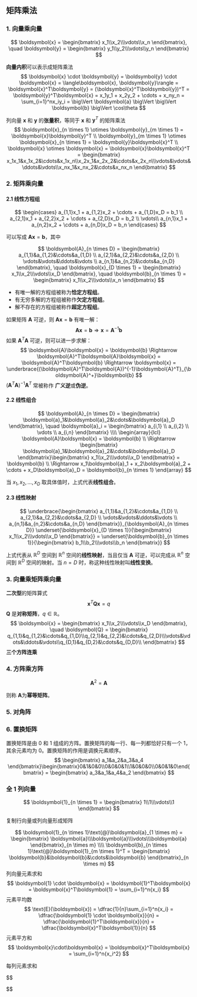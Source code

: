 ## 矩阵乘法

### 1. 向量乘向量

$$
\boldsymbol{x} = \begin{bmatrix} x_1\\x_2\\\vdots\\x_n \end{bmatrix}, \quad
\boldsymbol{y} = \begin{bmatrix} y_1\\y_2\\\vdots\\y_n \end{bmatrix}
$$

**向量内积**可以表示成矩阵乘法
$$
\boldsymbol{x} \cdot \boldsymbol{y} = \boldsymbol{y} \cdot \boldsymbol{x} = \langle\boldsymbol{x}, \boldsymbol{y}\rangle = \boldsymbol{x}^T\boldsymbol{y} = (\boldsymbol{x}^T\boldsymbol{y})^T = \boldsymbol{y}^T\boldsymbol{x} = x_1y_1 + x_2y_2 + \cdots + x_ny_n = \sum_{i=1}^nx_iy_i = \big\Vert \boldsymbol{a} \big\Vert \big\Vert \boldsymbol{b} \big\Vert \cos\theta
$$

列向量 $\boldsymbol{x}$ 和 $\boldsymbol{y}$ 的**张量积**，等同于  $\boldsymbol{x}$ 和 $\boldsymbol{y}^T$ 的矩阵乘法
$$
\boldsymbol{x}_{n \times 1} \otimes \boldsymbol{y}_{m \times 1} = \boldsymbol{x}\boldsymbol{y}^T \\
\boldsymbol{y}_{m \times 1} \otimes \boldsymbol{x}_{n \times 1} = \boldsymbol{y}\boldsymbol{x}^T \\
\boldsymbol{x} \otimes \boldsymbol{x} = \boldsymbol{x}\boldsymbol{x}^T = \begin{bmatrix} x_1x_1&x_1x_2&\cdots&x_1x_n\\x_2x_1&x_2x_2&\cdots&x_2x_n\\\vdots&\vdots&\ddots&\vdots\\x_nx_1&x_nx_2&\cdots&x_nx_n \end{bmatrix}
$$

### 2. 矩阵乘向量

#### 2.1 线性方程组

$$
\begin{cases}
a_{1,1}x_1 + a_{1,2}x_2 + \cdots + a_{1,D}x_D = b_1 \\
a_{2,1}x_1 + a_{2,2}x_2 + \cdots + a_{2,D}x_D = b_2 \\
\vdots\\
a_{n,1}x_1 + a_{n,2}x_2 + \cdots + a_{n,D}x_D = b_n
\end{cases}
$$

可以写成 $\boldsymbol{A}\boldsymbol{x} = \boldsymbol{b}$，其中

$$
\boldsymbol{A}_{n \times D} = 
\begin{bmatrix}
a_{1,1}&a_{1,2}&\cdots&a_{1,D} \\
a_{2,1}&a_{2,2}&\cdots&a_{2,D} \\
\vdots&\vdots&\ddots&\vdots \\
a_{n,1}&a_{n,2}&\cdots&a_{n,D}
\end{bmatrix}, \quad
\boldsymbol{x}_{D \times 1} = 
\begin{bmatrix}
x_1\\x_2\\\vdots\\x_D
\end{bmatrix}, \quad
\boldsymbol{b}_{n \times 1} = 
\begin{bmatrix}
x_1\\x_2\\\vdots\\x_n
\end{bmatrix}
$$

- 有唯一解的方程组被称为**恰定方程组**。
- 有无穷多解的方程组被称作**欠定方程组**。
- 解不存在的方程组被称作**超定方程组**。

如果矩阵 $\boldsymbol{A}$ 可逆，则 $\boldsymbol{A}\boldsymbol{x} = \boldsymbol{b}$ 有唯一解：
$$
\boldsymbol{A}\boldsymbol{x} = \boldsymbol{b} \Rightarrow \boldsymbol{x} = \boldsymbol{A}^{-1}\boldsymbol{b}
$$
如果 $\boldsymbol{A}^T\boldsymbol{A}$ 可逆，则可以进一步求解：
$$
\boldsymbol{A}\boldsymbol{x} = \boldsymbol{b} \Rightarrow \boldsymbol{A}^T\boldsymbol{A}\boldsymbol{x} = \boldsymbol{A}^T\boldsymbol{b} \Rightarrow \boldsymbol{x} = \underbrace{(\boldsymbol{A}^T\boldsymbol{A})^{-1}\boldsymbol{A}^T}_{\boldsymbol{A}^+}\boldsymbol{b}
$$
$(\boldsymbol{A}^T\boldsymbol{A})^{-1}\boldsymbol{A}^T$ 常被称作 **广义逆**或**伪逆**。

#### 2.2 线性组合

$$
\boldsymbol{A}_{n \times D} = \begin{bmatrix} \boldsymbol{a}_1&\boldsymbol{a}_2&\cdots&\boldsymbol{a}_D \end{bmatrix}, \quad \boldsymbol{a}_i = \begin{bmatrix} a_{i,1} \\ a_{i,2} \\ \vdots \\ a_{i,n} \end{bmatrix} \\\\
\begin{array}{lcl}
\boldsymbol{A}\boldsymbol{x} = \boldsymbol{b} \\
\Rightarrow \begin{bmatrix} \boldsymbol{a}_1&\boldsymbol{a}_2&\cdots&\boldsymbol{a}_D \end{bmatrix}\begin{bmatrix} x_1\\x_2\\\vdots\\x_D \end{bmatrix} = \boldsymbol{b} \\
\Rightarrow x_1\boldsymbol{a}_1 + x_2\boldsymbol{a}_2 + \cdots + x_D\boldsymbol{a}_D = \boldsymbol{b}_{n \times 1}
\end{array}
$$

当 $x_1, x_2, \ldots, x_D$ 取具体值时，上式代表**线性组合**。

#### 2.3 线性映射

$$
\underbrace{\begin{bmatrix} a_{1,1}&a_{1,2}&\cdots&a_{1,D} \\ a_{2,1}&a_{2,2}&\cdots&a_{2,D} \\ \vdots&\vdots&\ddots&\vdots \\ a_{n,1}&a_{n,2}&\cdots&a_{n,D} \end{bmatrix}}_{\boldsymbol{A}_{n \times D}} \underset{\boldsymbol{x}_{D \times 1}}{\begin{bmatrix} x_1\\x_2\\\vdots\\x_D \end{bmatrix}} = \underset{\boldsymbol{b}_{n \times 1}}{\begin{bmatrix} b_1\\b_2\\\vdots\\b_n \end{bmatrix}}
$$

上式代表从 $\mathbb{R}^D$ 空间到 $\mathbb{R}^n$ 空间的**线性映射**，当且仅当 $\boldsymbol{A}$ 可逆，可以完成从 $\mathbb{R}^n$ 空间到 $\mathbb{R}^D$ 空间的映射。当 $n=D$ 时，称这种线性映射叫**线性变换**。

### 3. 向量乘矩阵乘向量

**二次型**的矩阵算式
$$
\boldsymbol{x}^T\boldsymbol{Q}\boldsymbol{x} = q 
$$
$\boldsymbol{Q}$ 是**对称矩阵**，$q \in \mathbb{R}$。
$$
\boldsymbol{x} = \begin{bmatrix} x_1\\x_2\\\vdots\\x_D \end{bmatrix}, \quad \boldsymbol{Q} = \begin{bmatrix} q_{1,1}&q_{1,2}&\cdots&q_{1,D}\\q_{2,1}&q_{2,2}&\cdots&q_{2,D}\\\vdots&\vdots&\ddots&\vdots\\q_{D,1}&q_{D,2}&\cdots&q_{D,D}\\ \end{bmatrix}
$$
**三个方阵连乘**





### 4. 方阵乘方阵

$$
\boldsymbol{A}^2 = \boldsymbol{A}
$$

则称 $\boldsymbol{A}$​ 为**幂等矩阵**。



### 5. 对角阵



### 6. 置换矩阵

置换矩阵是由 0 和 1 组成的方阵。置换矩阵的每一行、每一列都恰好只有一个 1，其余元素均为 0。置换矩阵的作用是调换元素顺序。
$$
\begin{bmatrix} a_1&a_2&a_3&a_4 \end{bmatrix}\begin{bmatrix}0&1&0&0\\0&0&0&1\\1&0&0&0\\0&0&1&0\end{bmatrix} = \begin{bmatrix} a_3&a_1&a_4&a_2 \end{bmatrix}
$$







### 全 $1$ 列向量

$$
\boldsymbol{1}_{n \times 1} = \begin{bmatrix} 1\\1\\\vdots\\1 \end{bmatrix}
$$

复制行向量或列向量形成矩阵

$$
\boldsymbol{1}_{n \times 1}\text{@}\boldsymbol{a}_{1 \times m} = \begin{bmatrix} \boldsymbol{a}\\\boldsymbol{a}\\\vdots\\\boldsymbol{a} \end{bmatrix}_{n \times m} \\\\
\boldsymbol{b}_{n \times 1}\text{@}\boldsymbol{1}_{m \times 1}^T = \begin{bmatrix} \boldsymbol{b}&\boldsymbol{b}&\cdots&\boldsymbol{b} \end{bmatrix}_{n \times m}
$$
列向量元素求和
$$
\boldsymbol{1} \cdot \boldsymbol{x} = \boldsymbol{1}^T\boldsymbol{x} = \boldsymbol{x}^T\boldsymbol{1} = \sum_{i=1}^n{x_i}
$$
元素平均数
$$
\text{E}(\boldsymbol{x}) = \dfrac{1}{n}\sum_{i=1}^n{x_i} = \dfrac{\boldsymbol{1} \cdot \boldsymbol{x}}{n} = \dfrac{\boldsymbol{1}^T\boldsymbol{x}}{n} = \dfrac{\boldsymbol{x}^T\boldsymbol{1}}{n}
$$
元素平方和
$$
\boldsymbol{x}\cdot\boldsymbol{x} = \boldsymbol{x}^T\boldsymbol{x} = \sum_{i=1}^n{x_i^2}
$$

每列元素求和



$$

$$
